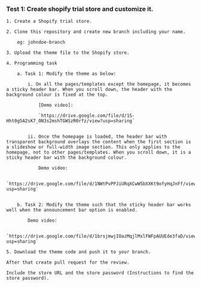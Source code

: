 ### Test 1: Create shopify trial store and customize it.

    1. Create a Shopify trial store.

    2. Clone this repository and create new branch including your name.

        eg: johndoe-branch

    3. Upload the theme file to the Shopify store.

    4. Programming task

        a. Task 1: Modify the theme as below:

            i. On all the pages/templates except the homepage, it becomes a sticky header bar. When you scroll down, the header with the background colour is fixed at the top.

                [Demo video]:
                
                `https://drive.google.com/file/d/1S-Hht0g5A2sK7_ON3s2mshTGWSzR0rfz/view?usp=sharing`
                

            ii. Once the homepage is loaded, the header bar with transparent background overlays the content when the first section is a slideshow or full-width image section. This only applies to the homepage, not to other pages/templates. When you scroll down, it is a sticky header bar with the background colour.

                Demo video:

                `https://drive.google.com/file/d/1NWtPvPPJiURqXCwW5bXXKt9ofyHqJnFf/view?usp=sharing`
                

        b. Task 2: Modify the theme such that the sticky header bar works well when the announcement bar option is enabled.

            Demo video:
            
            `https://drive.google.com/file/d/1brsjmwjIOazMqjlMxlFWFpAUUEde3faD/view?usp=sharing`

    5. Download the theme code and push it to your branch. 

    After that create pull request for the review.

    Include the store URL and the store password (Instructions to find the store password).

